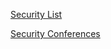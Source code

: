 [Security List](https://github.com/danielmiessler/SecLists/)

[Security Conferences](https://github.com/PaulSec/awesome-sec-talks)